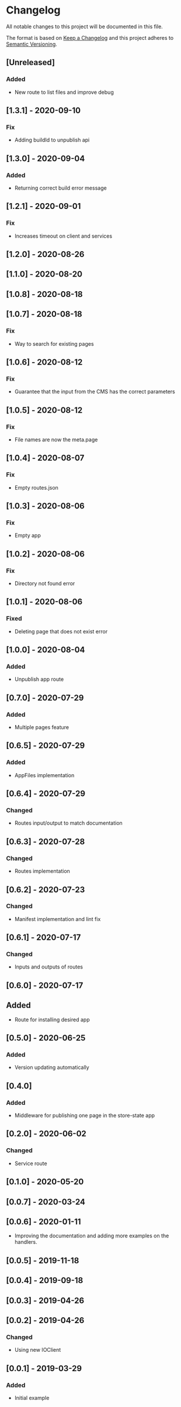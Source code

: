 # Changelog

All notable changes to this project will be documented in this file.

The format is based on [Keep a Changelog](http://keepachangelog.com/en/1.0.0/)
and this project adheres to [Semantic Versioning](http://semver.org/spec/v2.0.0.html).

## [Unreleased]

### Added

- New route to list files and improve debug

## [1.3.1] - 2020-09-10

### Fix

- Adding buildId to unpublish api

## [1.3.0] - 2020-09-04

### Added

- Returning correct build error message

## [1.2.1] - 2020-09-01

### Fix

- Increases timeout on client and services

## [1.2.0] - 2020-08-26

## [1.1.0] - 2020-08-20

## [1.0.8] - 2020-08-18

## [1.0.7] - 2020-08-18

### Fix

- Way to search for existing pages

## [1.0.6] - 2020-08-12

### Fix

- Guarantee that the input from the CMS has the correct parameters

## [1.0.5] - 2020-08-12

### Fix

- File names are now the meta.page

## [1.0.4] - 2020-08-07

### Fix

- Empty routes.json

## [1.0.3] - 2020-08-06

### Fix

- Empty app

## [1.0.2] - 2020-08-06

### Fix

- Directory not found error

## [1.0.1] - 2020-08-06

### Fixed

- Deleting page that does not exist error

## [1.0.0] - 2020-08-04

### Added

- Unpublish app route

## [0.7.0] - 2020-07-29

### Added

- Multiple pages feature

## [0.6.5] - 2020-07-29

### Added

- AppFiles implementation

## [0.6.4] - 2020-07-29

### Changed

- Routes input/output to match documentation

## [0.6.3] - 2020-07-28

### Changed

- Routes implementation

## [0.6.2] - 2020-07-23

### Changed

- Manifest implementation and lint fix

## [0.6.1] - 2020-07-17

### Changed

- Inputs and outputs of routes

## [0.6.0] - 2020-07-17

## Added

- Route for installing desired app

## [0.5.0] - 2020-06-25

### Added

- Version updating automatically

## [0.4.0]

### Added

- Middleware for publishing one page in the store-state app

## [0.2.0] - 2020-06-02

### Changed

- Service route

## [0.1.0] - 2020-05-20

## [0.0.7] - 2020-03-24

## [0.0.6] - 2020-01-11

- Improving the documentation and adding more examples on the handlers.

## [0.0.5] - 2019-11-18

## [0.0.4] - 2019-09-18

## [0.0.3] - 2019-04-26

## [0.0.2] - 2019-04-26

### Changed

- Using new IOClient

## [0.0.1] - 2019-03-29

### Added

- Initial example
